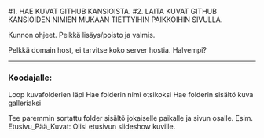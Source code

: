 #1. HAE KUVAT GITHUB KANSIOISTA.
#2. LAITA KUVAT GITHUB KANSIOIDEN NIMIEN MUKAAN TIETTYIHIN PAIKKOIHIN SIVULLA.

Kunnon ohjeet.
Pelkkä lisäys/poisto ja valmis.

Pelkkä domain host, ei tarvitse koko server hostia. Halvempi?

--------------------------------------------------------------------------------------------------------------------

### Koodajalle:

Loop kuvafolderien läpi
	Hae folderin nimi otsikoksi
	Hae folderin sisältö kuva galleriaksi

Tee paremmin sortattu folder sisältö jokaiselle paikalle ja sivun osalle.
	Esim. Etusivu_Pää_Kuvat: Olisi etusivun slideshow kuville.

